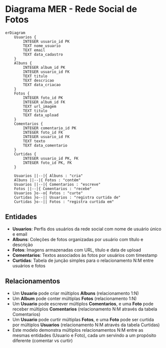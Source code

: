 # Diagrama MER - Rede Social de Fotos

```mermaid
erDiagram
    Usuarios {
        INTEGER usuario_id PK
        TEXT nome_usuario
        TEXT email
        TEXT data_cadastro
    }
    Albuns {
        INTEGER album_id PK
        INTEGER usuario_id FK
        TEXT titulo
        TEXT descricao
        TEXT data_criacao
    }
    Fotos {
        INTEGER foto_id PK
        INTEGER album_id FK
        TEXT url_imagem
        TEXT titulo
        TEXT data_upload
    }
    Comentarios {
        INTEGER comentario_id PK
        INTEGER foto_id FK
        INTEGER usuario_id FK
        TEXT texto
        TEXT data_comentario
    }
    Curtidas {
        INTEGER usuario_id PK, FK
        INTEGER foto_id PK, FK
    }

    Usuarios ||--|{ Albuns : "cria"
    Albuns ||--|{ Fotos : "contém"
    Usuarios ||--|{ Comentarios : "escreve"
    Fotos ||--|{ Comentarios : "recebe"
    Usuarios }o--o{ Fotos : "curte"
    Curtidas }o--|| Usuarios : "registra curtida de"
    Curtidas }o--|| Fotos : "registra curtida em"
```

## Entidades

- **Usuarios**: Perfis dos usuários da rede social com nome de usuário único e email
- **Albuns**: Coleções de fotos organizadas por usuário com título e descrição
- **Fotos**: Imagens armazenadas com URL, título e data de upload
- **Comentarios**: Textos associados às fotos por usuários com timestamp
- **Curtidas**: Tabela de junção simples para o relacionamento N:M entre usuários e fotos

## Relacionamentos

- Um **Usuario** pode criar múltiplos **Albuns** (relacionamento 1:N)
- Um **Album** pode conter múltiplas **Fotos** (relacionamento 1:N)
- Um **Usuario** pode escrever múltiplos **Comentarios**, e uma **Foto** pode receber múltiplos **Comentarios** (relacionamento N:M através da tabela Comentarios)
- Um **Usuario** pode curtir múltiplas **Fotos**, e uma **Foto** pode ser curtida por múltiplos **Usuarios** (relacionamento N:M através da tabela Curtidas)
- Este modelo demonstra múltiplos relacionamentos N:M entre as mesmas entidades (Usuario e Foto), cada um servindo a um propósito diferente (comentar vs curtir)